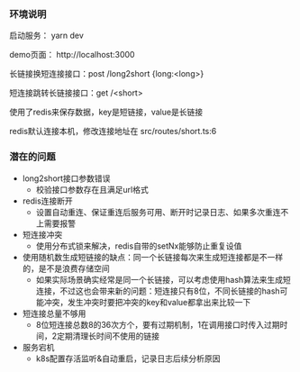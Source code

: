 
### 环境说明

启动服务： yarn dev

demo页面： http://localhost:3000

长链接换短连接接口：post /long2short {long:\<long>}

短连接跳转长链接接口：get /\<short>

使用了redis来保存数据，key是短链接，value是长链接

redis默认连接本机，修改连接地址在 src/routes/short.ts:6

### 潜在的问题

- long2short接口参数错误
    - 校验接口参数存在且满足url格式
- redis连接断开
    - 设置自动重连、保证重连后服务可用、断开时记录日志、如果多次重连不上需要报警
- 短连接冲突
    - 使用分布式锁来解决，redis自带的setNx能够防止重复设值
- 使用随机数生成短链接的缺点：同一个长链接每次来生成短连接都是不一样的，是不是浪费存储空间
    - 如果实际场景确实经常是同一个长链接，可以考虑使用hash算法来生成短连接，不过这也会带来新的问题：短连接只有8位，不同长链接的hash可能冲突，发生冲突时要把冲突的key和value都拿出来比较一下
- 短连接总量不够用
    - 8位短连接总数8的36次方个，要有过期机制，1在调用接口时传入过期时间，2定期清理长时间不使用的链接
- 服务宕机
    - k8s配置存活监听&自动重启，记录日志后续分析原因

